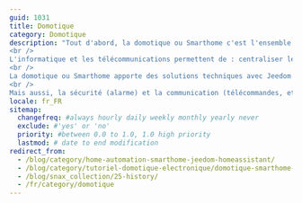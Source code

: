 ```yaml
---
guid: 1031
title: Domotique
category: Domotique
description: "Tout d'abord, la domotique ou Smarthome c'est l'ensemble des techniques de l'électronique, de la physique du bâtiment et de la domotique, basées sur, Jeedom ou Homeassistant. Ils permettent de centraliser le contrôle des différents composants. De la maison et de l'entreprise, (chauffage, volets roulants et porte de garage ou portail d'entrée, prises électriques, etc.).
<br />
L'informatique et les télécommunications permettent de : centraliser le contrôle des différents composants. De la maison et de l'entreprise, (chauffage, volets roulants et porte de garage ou portail d'entrée, prises électriques, etc.).
<br />
La domotique ou Smarthome apporte des solutions techniques avec Jeedom et Homeassistant. Pour répondre aux besoins de confort (gestion de l'énergie, il y a aussi l'optimisation du confort d'éclairage et de chauffage).
<br />
Mais aussi, la sécurité (alarme) et la communication (télécommandes, etc.). Que l'on retrouve dans les habitations, les hôtels et les lieux publics, etc...."
locale: fr_FR
sitemap:
  changefreq: #always hourly daily weekly monthly yearly never
  exclude: #'yes' or 'no'
  priority: #between 0.0 to 1.0, 1.0 high priority
  lastmod: # date to end modification
redirect_from: 
  - /blog/category/home-automation-smarthome-jeedom-homeassistant/
  - /blog/category/tutoriel-domotique-electronique/domotique-smarthome-jeedom-homeassistant/assistants-vocaux/
  - /blog/snax_collection/25-history/
  - /fr/category/domotique
---
```

